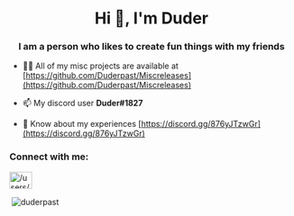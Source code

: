 <h1 align="center">Hi 👋, I'm Duder</h1>
<h3 align="center">I am a person who likes to create fun things with my friends</h3>

- 👨‍💻 All of my misc projects are available at [https://github.com/Duderpast/Miscreleases](https://github.com/Duderpast/Miscreleases)

- 📫 My discord user **Duder#1827**

- 📄 Know about my experiences [https://discord.gg/876yJTzwGr](https://discord.gg/876yJTzwGr)

<h3 align="left">Connect with me:</h3>
<p align="left">
<a href="https://discord.gg//users/634716508777611274" target="blank"><img align="center" src="https://raw.githubusercontent.com/rahuldkjain/github-profile-readme-generator/master/src/images/icons/Social/discord.svg" alt="/users/634716508777611274" height="30" width="40" /></a>
</p>

<p>&nbsp;<img align="center" src="https://github-readme-stats.vercel.app/api?username=duderpast&show_icons=true&locale=en" alt="duderpast" /></p>
